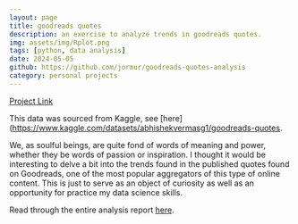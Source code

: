 ```yaml
---
layout: page
title: goodreads quotes
description: an exercise to analyze trends in goodreads quotes.
img: assets/img/Rplot.png
tags: [python, data analysis]
date: 2024-05-05
github: https://github.com/jormur/goodreads-quotes-analysis
category: personal projects
---
```


[Project Link](https://github.com/jormur/goodreads-quotes-analysis/)

This data was sourced from Kaggle, see [here](https://www.kaggle.com/datasets/abhishekvermasg1/goodreads-quotes.

We, as soulful beings, are quite fond of words of meaning and power, whether they be words of passion or inspiration. I thought it would be interesting to delve a bit into the trends found in the published quotes found on Goodreads, one of the most popular aggregators of this type of online content. This is just to serve as an object of curiosity as well as an opportunity for practice my data science skills.

Read through the entire analysis report [here](https://github.com/jormur/goodreads-quotes-analysis/blob/main/goodreads%20python.ipynb).
